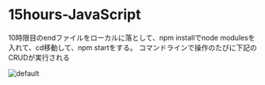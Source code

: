 # 15hours-JavaScript

10時限目のendファイルをローカルに落として、npm installでnode modulesを入れて、cd移動して、npm startをする。
コマンドラインで操作のたびに下記のCRUDが実行される

![default](https://user-images.githubusercontent.com/28942665/34493033-634e5038-f02d-11e7-8388-e0105c970ce1.JPG)
